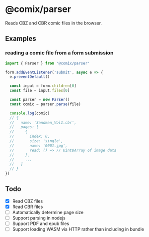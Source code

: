 # @comix/parser

Reads CBZ and CBR comic files in the browser.

## Examples

### reading a comic file from a form submission

```js
import { Parser } from '@comix/parser'

form.addEventListener('submit', async e => {
  e.preventDefault()

  const input = form.children[0]
  const file = input.files[0]

  const parser = new Parser()
  const comic = parser.parse(file)

  console.log(comic)
  // {
  //   name: 'Sandman_Vol1.cbr',
  //   pages: [
  //     {
  //       index: 0,
  //       size: 'single',
  //       name: '0001.jpg',
  //       read: () => // Uint8Array of image data
  //     },
  //     ...
  //   ]
  // }
})
```

## Todo

- [x] Read CBZ files
- [x] Read CBR files
- [ ] Automatically determine page size
- [ ] Support parsing in nodejs
- [ ] Support PDF and epub files
- [ ] Support loading WASM via HTTP rather than including in bundle
